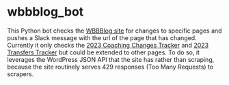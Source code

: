 # wbbblog_bot

This Python bot checks the [WBBBlog site](https://wbbblog.com/) for changes to specific pages and pushes a Slack message with the url of the page that has changed. Currently it only checks the [2023 Coaching Changes Tracker](https://wbbblog.com/womens-basketball-coaching-changes-tracker-2023/) and [2023 Transfers Tracker](https://wbbblog.com/womens-basketball-transfers-d-i-2022-23/) but could be extended to other pages. To do so, it leverages the WordPress JSON API that the site has rather than scraping, because the site routinely serves 429 responses (Too Many Requests) to scrapers.
